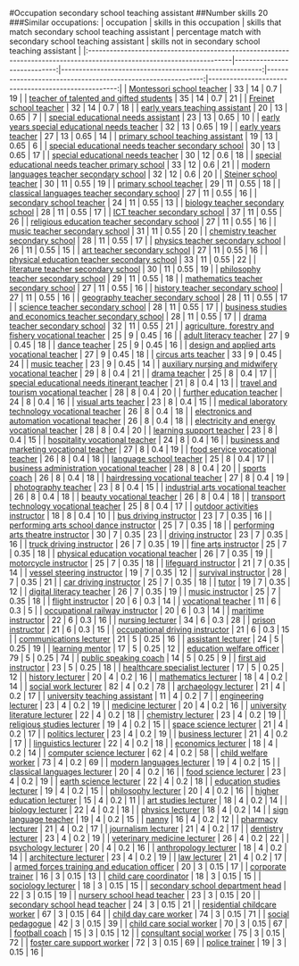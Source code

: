#Occupation secondary school teaching assistant
##Number skills 20
###Similar occupations:
| occupation                                                                                                            |   skills in this occupation |   skills that match secondary school teaching assistant |   percentage match with secondary school teaching assistant |   skills not in secondary school teaching assistant |
|:----------------------------------------------------------------------------------------------------------------------|----------------------------:|--------------------------------------------------------:|------------------------------------------------------------:|----------------------------------------------------:|
| [Montessori school teacher](Montessori_school_teacher.md)                                                             |                          33 |                                                      14 |                                                        0.7  |                                                  19 |
| [teacher of talented and gifted students](teacher_of_talented_and_gifted_students.md)                                 |                          35 |                                                      14 |                                                        0.7  |                                                  21 |
| [Freinet school teacher](Freinet_school_teacher.md)                                                                   |                          32 |                                                      14 |                                                        0.7  |                                                  18 |
| [early years teaching assistant](early_years_teaching_assistant.md)                                                   |                          20 |                                                      13 |                                                        0.65 |                                                   7 |
| [special educational needs assistant](special_educational_needs_assistant.md)                                         |                          23 |                                                      13 |                                                        0.65 |                                                  10 |
| [early years special educational needs teacher](early_years_special_educational_needs_teacher.md)                     |                          32 |                                                      13 |                                                        0.65 |                                                  19 |
| [early years teacher](early_years_teacher.md)                                                                         |                          27 |                                                      13 |                                                        0.65 |                                                  14 |
| [primary school teaching assistant](primary_school_teaching_assistant.md)                                             |                          19 |                                                      13 |                                                        0.65 |                                                   6 |
| [special educational needs teacher secondary school](special_educational_needs_teacher_secondary_school.md)           |                          30 |                                                      13 |                                                        0.65 |                                                  17 |
| [special educational needs teacher](special_educational_needs_teacher.md)                                             |                          30 |                                                      12 |                                                        0.6  |                                                  18 |
| [special educational needs teacher primary school](special_educational_needs_teacher_primary_school.md)               |                          33 |                                                      12 |                                                        0.6  |                                                  21 |
| [modern languages teacher secondary school](modern_languages_teacher_secondary_school.md)                             |                          32 |                                                      12 |                                                        0.6  |                                                  20 |
| [Steiner school teacher](Steiner_school_teacher.md)                                                                   |                          30 |                                                      11 |                                                        0.55 |                                                  19 |
| [primary school teacher](primary_school_teacher.md)                                                                   |                          29 |                                                      11 |                                                        0.55 |                                                  18 |
| [classical languages teacher secondary school](classical_languages_teacher_secondary_school.md)                       |                          27 |                                                      11 |                                                        0.55 |                                                  16 |
| [secondary school teacher](secondary_school_teacher.md)                                                               |                          24 |                                                      11 |                                                        0.55 |                                                  13 |
| [biology teacher secondary school](biology_teacher_secondary_school.md)                                               |                          28 |                                                      11 |                                                        0.55 |                                                  17 |
| [ICT teacher secondary school](ICT_teacher_secondary_school.md)                                                       |                          37 |                                                      11 |                                                        0.55 |                                                  26 |
| [religious education teacher secondary school](religious_education_teacher_secondary_school.md)                       |                          27 |                                                      11 |                                                        0.55 |                                                  16 |
| [music teacher secondary school](music_teacher_secondary_school.md)                                                   |                          31 |                                                      11 |                                                        0.55 |                                                  20 |
| [chemistry teacher secondary school](chemistry_teacher_secondary_school.md)                                           |                          28 |                                                      11 |                                                        0.55 |                                                  17 |
| [physics teacher secondary school](physics_teacher_secondary_school.md)                                               |                          26 |                                                      11 |                                                        0.55 |                                                  15 |
| [art teacher secondary school](art_teacher_secondary_school.md)                                                       |                          27 |                                                      11 |                                                        0.55 |                                                  16 |
| [physical education teacher secondary school](physical_education_teacher_secondary_school.md)                         |                          33 |                                                      11 |                                                        0.55 |                                                  22 |
| [literature teacher secondary school](literature_teacher_secondary_school.md)                                         |                          30 |                                                      11 |                                                        0.55 |                                                  19 |
| [philosophy teacher secondary school](philosophy_teacher_secondary_school.md)                                         |                          29 |                                                      11 |                                                        0.55 |                                                  18 |
| [mathematics teacher secondary school](mathematics_teacher_secondary_school.md)                                       |                          27 |                                                      11 |                                                        0.55 |                                                  16 |
| [history teacher secondary school](history_teacher_secondary_school.md)                                               |                          27 |                                                      11 |                                                        0.55 |                                                  16 |
| [geography teacher secondary school](geography_teacher_secondary_school.md)                                           |                          28 |                                                      11 |                                                        0.55 |                                                  17 |
| [science teacher secondary school](science_teacher_secondary_school.md)                                               |                          28 |                                                      11 |                                                        0.55 |                                                  17 |
| [business studies and economics teacher secondary school](business_studies_and_economics_teacher_secondary_school.md) |                          28 |                                                      11 |                                                        0.55 |                                                  17 |
| [drama teacher secondary school](drama_teacher_secondary_school.md)                                                   |                          32 |                                                      11 |                                                        0.55 |                                                  21 |
| [agriculture, forestry and fishery vocational teacher](agriculture,_forestry_and_fishery_vocational_teacher.md)       |                          25 |                                                       9 |                                                        0.45 |                                                  16 |
| [adult literacy teacher](adult_literacy_teacher.md)                                                                   |                          27 |                                                       9 |                                                        0.45 |                                                  18 |
| [dance teacher](dance_teacher.md)                                                                                     |                          25 |                                                       9 |                                                        0.45 |                                                  16 |
| [design and applied arts vocational teacher](design_and_applied_arts_vocational_teacher.md)                           |                          27 |                                                       9 |                                                        0.45 |                                                  18 |
| [circus arts teacher](circus_arts_teacher.md)                                                                         |                          33 |                                                       9 |                                                        0.45 |                                                  24 |
| [music teacher](music_teacher.md)                                                                                     |                          23 |                                                       9 |                                                        0.45 |                                                  14 |
| [auxiliary nursing and midwifery vocational teacher](auxiliary_nursing_and_midwifery_vocational_teacher.md)           |                          29 |                                                       8 |                                                        0.4  |                                                  21 |
| [drama teacher](drama_teacher.md)                                                                                     |                          25 |                                                       8 |                                                        0.4  |                                                  17 |
| [special educational needs itinerant teacher](special_educational_needs_itinerant_teacher.md)                         |                          21 |                                                       8 |                                                        0.4  |                                                  13 |
| [travel and tourism vocational teacher](travel_and_tourism_vocational_teacher.md)                                     |                          28 |                                                       8 |                                                        0.4  |                                                  20 |
| [further education teacher](further_education_teacher.md)                                                             |                          24 |                                                       8 |                                                        0.4  |                                                  16 |
| [visual arts teacher](visual_arts_teacher.md)                                                                         |                          23 |                                                       8 |                                                        0.4  |                                                  15 |
| [medical laboratory technology vocational teacher](medical_laboratory_technology_vocational_teacher.md)               |                          26 |                                                       8 |                                                        0.4  |                                                  18 |
| [electronics and automation vocational teacher](electronics_and_automation_vocational_teacher.md)                     |                          26 |                                                       8 |                                                        0.4  |                                                  18 |
| [electricity and energy vocational teacher](electricity_and_energy_vocational_teacher.md)                             |                          28 |                                                       8 |                                                        0.4  |                                                  20 |
| [learning support teacher](learning_support_teacher.md)                                                               |                          23 |                                                       8 |                                                        0.4  |                                                  15 |
| [hospitality vocational teacher](hospitality_vocational_teacher.md)                                                   |                          24 |                                                       8 |                                                        0.4  |                                                  16 |
| [business and marketing vocational teacher](business_and_marketing_vocational_teacher.md)                             |                          27 |                                                       8 |                                                        0.4  |                                                  19 |
| [food service vocational teacher](food_service_vocational_teacher.md)                                                 |                          26 |                                                       8 |                                                        0.4  |                                                  18 |
| [language school teacher](language_school_teacher.md)                                                                 |                          25 |                                                       8 |                                                        0.4  |                                                  17 |
| [business administration vocational teacher](business_administration_vocational_teacher.md)                           |                          28 |                                                       8 |                                                        0.4  |                                                  20 |
| [sports coach](sports_coach.md)                                                                                       |                          26 |                                                       8 |                                                        0.4  |                                                  18 |
| [hairdressing vocational teacher](hairdressing_vocational_teacher.md)                                                 |                          27 |                                                       8 |                                                        0.4  |                                                  19 |
| [photography teacher](photography_teacher.md)                                                                         |                          23 |                                                       8 |                                                        0.4  |                                                  15 |
| [industrial arts vocational teacher](industrial_arts_vocational_teacher.md)                                           |                          26 |                                                       8 |                                                        0.4  |                                                  18 |
| [beauty vocational teacher](beauty_vocational_teacher.md)                                                             |                          26 |                                                       8 |                                                        0.4  |                                                  18 |
| [transport technology vocational teacher](transport_technology_vocational_teacher.md)                                 |                          25 |                                                       8 |                                                        0.4  |                                                  17 |
| [outdoor activities instructor](outdoor_activities_instructor.md)                                                     |                          18 |                                                       8 |                                                        0.4  |                                                  10 |
| [bus driving instructor](bus_driving_instructor.md)                                                                   |                          23 |                                                       7 |                                                        0.35 |                                                  16 |
| [performing arts school dance instructor](performing_arts_school_dance_instructor.md)                                 |                          25 |                                                       7 |                                                        0.35 |                                                  18 |
| [performing arts theatre instructor](performing_arts_theatre_instructor.md)                                           |                          30 |                                                       7 |                                                        0.35 |                                                  23 |
| [driving instructor](driving_instructor.md)                                                                           |                          23 |                                                       7 |                                                        0.35 |                                                  16 |
| [truck driving instructor](truck_driving_instructor.md)                                                               |                          26 |                                                       7 |                                                        0.35 |                                                  19 |
| [fine arts instructor](fine_arts_instructor.md)                                                                       |                          25 |                                                       7 |                                                        0.35 |                                                  18 |
| [physical education vocational teacher](physical_education_vocational_teacher.md)                                     |                          26 |                                                       7 |                                                        0.35 |                                                  19 |
| [motorcycle instructor](motorcycle_instructor.md)                                                                     |                          25 |                                                       7 |                                                        0.35 |                                                  18 |
| [lifeguard instructor](lifeguard_instructor.md)                                                                       |                          21 |                                                       7 |                                                        0.35 |                                                  14 |
| [vessel steering instructor](vessel_steering_instructor.md)                                                           |                          19 |                                                       7 |                                                        0.35 |                                                  12 |
| [survival instructor](survival_instructor.md)                                                                         |                          28 |                                                       7 |                                                        0.35 |                                                  21 |
| [car driving instructor](car_driving_instructor.md)                                                                   |                          25 |                                                       7 |                                                        0.35 |                                                  18 |
| [tutor](tutor.md)                                                                                                     |                          19 |                                                       7 |                                                        0.35 |                                                  12 |
| [digital literacy teacher](digital_literacy_teacher.md)                                                               |                          26 |                                                       7 |                                                        0.35 |                                                  19 |
| [music instructor](music_instructor.md)                                                                               |                          25 |                                                       7 |                                                        0.35 |                                                  18 |
| [flight instructor](flight_instructor.md)                                                                             |                          20 |                                                       6 |                                                        0.3  |                                                  14 |
| [vocational teacher](vocational_teacher.md)                                                                           |                          11 |                                                       6 |                                                        0.3  |                                                   5 |
| [occupational railway instructor](occupational_railway_instructor.md)                                                 |                          20 |                                                       6 |                                                        0.3  |                                                  14 |
| [maritime instructor](maritime_instructor.md)                                                                         |                          22 |                                                       6 |                                                        0.3  |                                                  16 |
| [nursing lecturer](nursing_lecturer.md)                                                                               |                          34 |                                                       6 |                                                        0.3  |                                                  28 |
| [prison instructor](prison_instructor.md)                                                                             |                          21 |                                                       6 |                                                        0.3  |                                                  15 |
| [occupational driving instructor](occupational_driving_instructor.md)                                                 |                          21 |                                                       6 |                                                        0.3  |                                                  15 |
| [communications lecturer](communications_lecturer.md)                                                                 |                          21 |                                                       5 |                                                        0.25 |                                                  16 |
| [assistant lecturer](assistant_lecturer.md)                                                                           |                          24 |                                                       5 |                                                        0.25 |                                                  19 |
| [learning mentor](learning_mentor.md)                                                                                 |                          17 |                                                       5 |                                                        0.25 |                                                  12 |
| [education welfare officer](education_welfare_officer.md)                                                             |                          79 |                                                       5 |                                                        0.25 |                                                  74 |
| [public speaking coach](public_speaking_coach.md)                                                                     |                          14 |                                                       5 |                                                        0.25 |                                                   9 |
| [first aid instructor](first_aid_instructor.md)                                                                       |                          23 |                                                       5 |                                                        0.25 |                                                  18 |
| [healthcare specialist lecturer](healthcare_specialist_lecturer.md)                                                   |                          17 |                                                       5 |                                                        0.25 |                                                  12 |
| [history lecturer](history_lecturer.md)                                                                               |                          20 |                                                       4 |                                                        0.2  |                                                  16 |
| [mathematics lecturer](mathematics_lecturer.md)                                                                       |                          18 |                                                       4 |                                                        0.2  |                                                  14 |
| [social work lecturer](social_work_lecturer.md)                                                                       |                          82 |                                                       4 |                                                        0.2  |                                                  78 |
| [archaeology lecturer](archaeology_lecturer.md)                                                                       |                          21 |                                                       4 |                                                        0.2  |                                                  17 |
| [university teaching assistant](university_teaching_assistant.md)                                                     |                          11 |                                                       4 |                                                        0.2  |                                                   7 |
| [engineering lecturer](engineering_lecturer.md)                                                                       |                          23 |                                                       4 |                                                        0.2  |                                                  19 |
| [medicine lecturer](medicine_lecturer.md)                                                                             |                          20 |                                                       4 |                                                        0.2  |                                                  16 |
| [university literature lecturer](university_literature_lecturer.md)                                                   |                          22 |                                                       4 |                                                        0.2  |                                                  18 |
| [chemistry lecturer](chemistry_lecturer.md)                                                                           |                          23 |                                                       4 |                                                        0.2  |                                                  19 |
| [religious studies lecturer](religious_studies_lecturer.md)                                                           |                          19 |                                                       4 |                                                        0.2  |                                                  15 |
| [space science lecturer](space_science_lecturer.md)                                                                   |                          21 |                                                       4 |                                                        0.2  |                                                  17 |
| [politics lecturer](politics_lecturer.md)                                                                             |                          23 |                                                       4 |                                                        0.2  |                                                  19 |
| [business lecturer](business_lecturer.md)                                                                             |                          21 |                                                       4 |                                                        0.2  |                                                  17 |
| [linguistics lecturer](linguistics_lecturer.md)                                                                       |                          22 |                                                       4 |                                                        0.2  |                                                  18 |
| [economics lecturer](economics_lecturer.md)                                                                           |                          18 |                                                       4 |                                                        0.2  |                                                  14 |
| [computer science lecturer](computer_science_lecturer.md)                                                             |                          62 |                                                       4 |                                                        0.2  |                                                  58 |
| [child welfare worker](child_welfare_worker.md)                                                                       |                          73 |                                                       4 |                                                        0.2  |                                                  69 |
| [modern languages lecturer](modern_languages_lecturer.md)                                                             |                          19 |                                                       4 |                                                        0.2  |                                                  15 |
| [classical languages lecturer](classical_languages_lecturer.md)                                                       |                          20 |                                                       4 |                                                        0.2  |                                                  16 |
| [food science lecturer](food_science_lecturer.md)                                                                     |                          23 |                                                       4 |                                                        0.2  |                                                  19 |
| [earth science lecturer](earth_science_lecturer.md)                                                                   |                          22 |                                                       4 |                                                        0.2  |                                                  18 |
| [education studies lecturer](education_studies_lecturer.md)                                                           |                          19 |                                                       4 |                                                        0.2  |                                                  15 |
| [philosophy lecturer](philosophy_lecturer.md)                                                                         |                          20 |                                                       4 |                                                        0.2  |                                                  16 |
| [higher education lecturer](higher_education_lecturer.md)                                                             |                          15 |                                                       4 |                                                        0.2  |                                                  11 |
| [art studies lecturer](art_studies_lecturer.md)                                                                       |                          18 |                                                       4 |                                                        0.2  |                                                  14 |
| [biology lecturer](biology_lecturer.md)                                                                               |                          22 |                                                       4 |                                                        0.2  |                                                  18 |
| [physics lecturer](physics_lecturer.md)                                                                               |                          18 |                                                       4 |                                                        0.2  |                                                  14 |
| [sign language teacher](sign_language_teacher.md)                                                                     |                          19 |                                                       4 |                                                        0.2  |                                                  15 |
| [nanny](nanny.md)                                                                                                     |                          16 |                                                       4 |                                                        0.2  |                                                  12 |
| [pharmacy lecturer](pharmacy_lecturer.md)                                                                             |                          21 |                                                       4 |                                                        0.2  |                                                  17 |
| [journalism lecturer](journalism_lecturer.md)                                                                         |                          21 |                                                       4 |                                                        0.2  |                                                  17 |
| [dentistry lecturer](dentistry_lecturer.md)                                                                           |                          23 |                                                       4 |                                                        0.2  |                                                  19 |
| [veterinary medicine lecturer](veterinary_medicine_lecturer.md)                                                       |                          26 |                                                       4 |                                                        0.2  |                                                  22 |
| [psychology lecturer](psychology_lecturer.md)                                                                         |                          20 |                                                       4 |                                                        0.2  |                                                  16 |
| [anthropology lecturer](anthropology_lecturer.md)                                                                     |                          18 |                                                       4 |                                                        0.2  |                                                  14 |
| [architecture lecturer](architecture_lecturer.md)                                                                     |                          23 |                                                       4 |                                                        0.2  |                                                  19 |
| [law lecturer](law_lecturer.md)                                                                                       |                          21 |                                                       4 |                                                        0.2  |                                                  17 |
| [armed forces training and education officer](armed_forces_training_and_education_officer.md)                         |                          20 |                                                       3 |                                                        0.15 |                                                  17 |
| [corporate trainer](corporate_trainer.md)                                                                             |                          16 |                                                       3 |                                                        0.15 |                                                  13 |
| [child care coordinator](child_care_coordinator.md)                                                                   |                          18 |                                                       3 |                                                        0.15 |                                                  15 |
| [sociology lecturer](sociology_lecturer.md)                                                                           |                          18 |                                                       3 |                                                        0.15 |                                                  15 |
| [secondary school department head](secondary_school_department_head.md)                                               |                          22 |                                                       3 |                                                        0.15 |                                                  19 |
| [nursery school head teacher](nursery_school_head_teacher.md)                                                         |                          23 |                                                       3 |                                                        0.15 |                                                  20 |
| [secondary school head teacher](secondary_school_head_teacher.md)                                                     |                          24 |                                                       3 |                                                        0.15 |                                                  21 |
| [residential childcare worker](residential_childcare_worker.md)                                                       |                          67 |                                                       3 |                                                        0.15 |                                                  64 |
| [child day care worker](child_day_care_worker.md)                                                                     |                          74 |                                                       3 |                                                        0.15 |                                                  71 |
| [social pedagogue](social_pedagogue.md)                                                                               |                          42 |                                                       3 |                                                        0.15 |                                                  39 |
| [child care social worker](child_care_social_worker.md)                                                               |                          70 |                                                       3 |                                                        0.15 |                                                  67 |
| [football coach](football_coach.md)                                                                                   |                          15 |                                                       3 |                                                        0.15 |                                                  12 |
| [consultant social worker](consultant_social_worker.md)                                                               |                          75 |                                                       3 |                                                        0.15 |                                                  72 |
| [foster care support worker](foster_care_support_worker.md)                                                           |                          72 |                                                       3 |                                                        0.15 |                                                  69 |
| [police trainer](police_trainer.md)                                                                                   |                          19 |                                                       3 |                                                        0.15 |                                                  16 |
